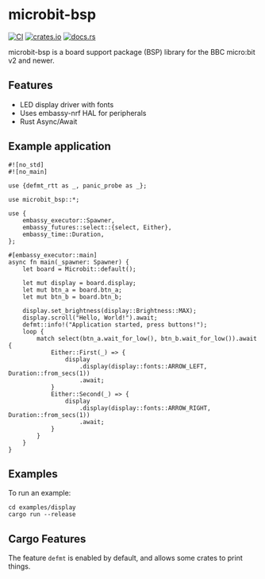 # microbit-bsp

[![CI](https://github.com/lulf/microbit-bsp/actions/workflows/ci.yaml/badge.svg)](https://github.com/lulf/microbit-bsp/actions/workflows/ci.yaml)
[![crates.io](https://img.shields.io/crates/v/microbit-bsp.svg)](https://crates.io/crates/microbit-bsp)
[![docs.rs](https://docs.rs/microbit-bsp/badge.svg)](https://docs.rs/microbit-bsp)

microbit-bsp is a board support package (BSP) library for the BBC micro:bit v2 and newer.

## Features

* LED display driver with fonts
* Uses embassy-nrf HAL for peripherals
* Rust Async/Await

## Example application

```
#![no_std]
#![no_main]

use {defmt_rtt as _, panic_probe as _};

use microbit_bsp::*;

use {
    embassy_executor::Spawner,
    embassy_futures::select::{select, Either},
    embassy_time::Duration,
};

#[embassy_executor::main]
async fn main(_spawner: Spawner) {
    let board = Microbit::default();

    let mut display = board.display;
    let mut btn_a = board.btn_a;
    let mut btn_b = board.btn_b;

    display.set_brightness(display::Brightness::MAX);
    display.scroll("Hello, World!").await;
    defmt::info!("Application started, press buttons!");
    loop {
        match select(btn_a.wait_for_low(), btn_b.wait_for_low()).await {
            Either::First(_) => {
                display
                    .display(display::fonts::ARROW_LEFT, Duration::from_secs(1))
                    .await;
            }
            Either::Second(_) => {
                display
                    .display(display::fonts::ARROW_RIGHT, Duration::from_secs(1))
                    .await;
            }
        }
    }
}
```

## Examples

To run an example:

```
cd examples/display
cargo run --release
```
## Cargo Features

The feature `defmt` is enabled by default, and allows
some crates to print things.
